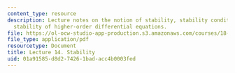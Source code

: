 ```yaml
---
content_type: resource
description: Lecture notes on the notion of stability, stability conditions, and the
  stability of higher-order differential equations.
file: https://ol-ocw-studio-app-production.s3.amazonaws.com/courses/18-034-honors-differential-equations-spring-2009/01a91585d8d274261badacc4b0003fed_MIT18_034s09_lec14.pdf
file_type: application/pdf
resourcetype: Document
title: Lecture 14. Stability
uid: 01a91585-d8d2-7426-1bad-acc4b0003fed
---
```

